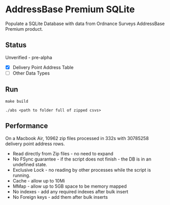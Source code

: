# AddressBase Premium SQLite

Populate a SQLite Database with data from Ordnance Surveys AddressBase Premium 
product.

## Status

Unverified - pre-alpha

- [x] Delivery Point Address Table
- [ ] Other Data Types

## Run

```
make build

./abs <path to folder full of zipped csvs>
```

## Performance

On a Macbook Air, 10962 zip files processed in 332s with 30785258 delivery 
point address rows.

- Read directly from Zip files - no need to expand
- No FSync guarantee - if the script does not finish - the DB is in an undefined 
state.
- Exclusive Lock - no reading by other processes while the script is running.
- Cache - allow up to 10Mi 
- MMap - allow up to 5GB space to be memory mapped
- No indexes - add any required indexes after bulk insert
- No Foreign keys - add them after bulk inserts


